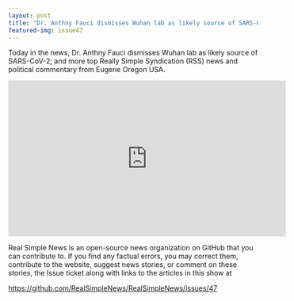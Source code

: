 ```yaml
---
layout: post
title: "Dr. Anthny Fauci dismisses Wuhan lab as likely source of SARS-CoV-2"
featured-img: issue47
---
```


Today in the news, Dr. Anthny Fauci dismisses Wuhan lab as likely source of SARS-CoV-2; and more top Really Simple Syndication (RSS) news and political commentary from Eugene Oregon USA.

<iframe width="560" height="315" src="https://www.youtube.com/embed/0K0Gadvq_3Q" frameborder="0" allow="accelerometer; autoplay; encrypted-media; gyroscope; picture-in-picture" allowfullscreen></iframe>

Real Simple News is an open-source news organization on GitHub that you can contribute to. If you find any factual errors, you may correct them, contribute to the website, suggest news stories, or comment on these stories, the Issue ticket along with links to the articles in this show at 

<https://github.com/RealSimpleNews/RealSimpleNews/issues/47>
